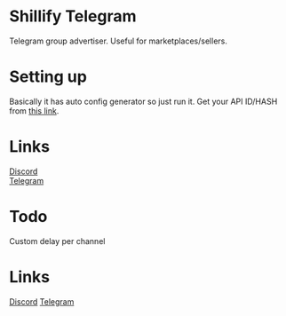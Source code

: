 # Shillify Telegram
Telegram group advertiser. Useful for marketplaces/sellers.
# Setting up
Basically it has auto config generator so just run it. Get your API ID/HASH from [this link](https://my.telegram.org/auth).
# Links
[Discord](https://discord.gg/MRNuVCXuTS)<br />
[Telegram](https://t.me/kwaytv)<br />
# Todo
Custom delay per channel
# Links
[Discord](https://discord.gg/kws)
[Telegram](https://t.me/kwaytv)
